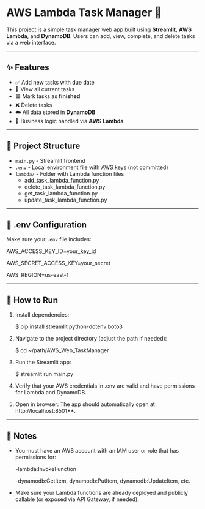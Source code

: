 # AWS Lambda Task Manager 📝

This project is a simple task manager web app built using **Streamlit**, **AWS Lambda**, and **DynamoDB**. Users can add, view, complete, and delete tasks via a web interface.

---

## ✨ Features

- ✅ Add new tasks with due date
- 📂 View all current tasks
- 🟩 Mark tasks as **finished**
- ❌ Delete tasks
- ☁️ All data stored in **DynamoDB**
- 🔁 Business logic handled via **AWS Lambda**

---

## 📁 Project Structure

- `main.py` - Streamlit frontend
- `.env` - Local environment file with AWS keys (not committed)
- `lambda/` - Folder with Lambda function files
   - add_task_lambda_function.py
   - delete_task_lambda_function.py
   - get_task_lambda_function.py
   - update_task_lambda_function.py

---

## 🔐 .env Configuration

Make sure your `.env` file includes:

AWS_ACCESS_KEY_ID=your_key_id

AWS_SECRET_ACCESS_KEY=your_secret

AWS_REGION=us-east-1

---

## 🚀 How to Run

1. Install dependencies:

   $ pip install streamlit python-dotenv boto3
2. Navigate to the project directory (adjust the path if needed):

   $ cd ~/path/AWS_Web_TaskManager
3. Run the Streamlit app:

   $ streamlit run main.py
4. Verify that your AWS credentials in .env are valid and have permissions for Lambda and DynamoDB.
5. Open in browser: The app should automatically open at http://localhost:8501**.

---

##  📌 Notes
- You must have an AWS account with an IAM user or role that has permissions for:

    -lambda:InvokeFunction

    -dynamodb:GetItem, dynamodb:PutItem, dynamodb:UpdateItem, etc.
- Make sure your Lambda functions are already deployed and publicly callable (or exposed via API Gateway, if needed).